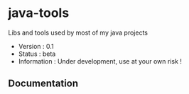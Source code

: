 # java-tools
Libs and tools used by most of my java projects

* Version : 0.1
* Status  : beta
* Information : Under development, use at your own risk !

## Documentation
